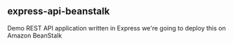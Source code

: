 express-api-beanstalk
----------------------

Demo REST API application written in Express we're going to deploy this on Amazon BeanStalk
